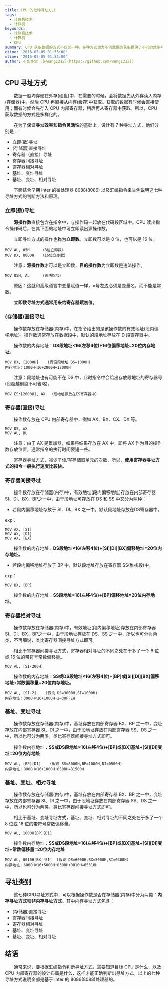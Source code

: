 ```yaml
---
title: CPU 的七种寻址方式
tags:
  - 计算机技术
  - 计算机
keywords:
  - 计算机技术
  - 计算机
  - CPU
summary: CPU 获取数据的方式不仅仅一种，多种方式也为不同数据的获取提供了不同的效率考量，保证了寻址效率与指令的灵活性。
ctime: '2016-05-05 01:53:00'
mtime: '2016-05-05 01:53:00'
author: 不如怀念 ([@wang1212](https://github.com/wang1212))
---
```


## CPU 寻址方式

　　数据一般均存储在外存(硬盘)中，在需要的时候，会将数据先从外存读入内存(存储器)中，然后 CPU 再直接从内存(缓存)中获取。获取的数据有时候会直接使用；而有时候会先存入 CPU 内部寄存器，稍后再从寄存器中获取。所以，CPU 获取数据的方式是多样化的。

　　在为了保证**寻址效率**和**指令灵活性**的基础上，设计有 7 种寻址方式，他们分别是：

- 立即(数)寻址
- (存储器)直接寻址
- 寄存器（直接）寻址
- 寄存器间接寻址
- 寄存器相对寻址
- 基址、变址寻址
- 基址、变址、相对寻址

　　下面结合早期 Inter 的微处理器 8088(8086) 以及汇编指令来举例说明这七种寻址方式的判断方法和原理。

### 立即(数)寻址

　　**源操作数**直接包含在指令中，与操作码一起放在代码段区域中。CPU 读出指令操作码后，在其下面的地址中可立即读出源操作数。

　　立即寻址方式的操作也称为**立即数**。立即数可以是 8 位，也可以是 16 位。

	MOV AL, 05H     （8位立即数）
	MOV DX, 8000H   （16位立即数）

　　注意：**源操作数**才可以是立即数，**目的操作数**为立即数是违法操作。

	MOV 05H, AL     （违法指令）

　　原因：这就和高级语言中变量赋值一样，=号左边必须是变量名，而不能是常数。

　　**立即数寻址方式通常用来给寄存器赋初值。**

### (存储器)直接寻址

　　操作数存放在存储器(内存)中，在指令给出的是该操作数的有效地址(段内偏移地址)。操作数通常存放在数据段中，默认的段地址存放在 D 段寄存器中。

　　操作数的内存地址：**DS段地址×16(左移4位)+16位偏移地址=20位内存地址**。

	MOV BX, [2000H]    (假设段地址 DS=1000H)
	内存地址：1000H×16+2000H=12000H

　　注意：段地址也有可能不在 DS 中，此时指令中会给出存放段地址的寄存器号(段超越前缀不可省略)。

	MOV ES:[2000H], AX  （段地址存放在ES寄存器中）

### 寄存器(直接)寻址

　　操作数存放在 CPU 内部寄存器中，例如 AX、BX、CX、DX 等。

	MOV DS, AX
	MOV AL, BL

　　注意：由于 AX 是累加器，如果将结果存放在 AX 中，即将 AX 作为目的操作数存放位置，通常指令的执行时间要短一些。

　　寄存器寻址方式，减少了读/写存储器单元的次数，所以，**使用寄存器寻址方式的指令一般执行速度比较快。**

### 寄存器间接寻址

　　操作数存放在存储器(内存)中，有效地址(段内偏移地址)存放在内部寄存器 SI、DI、BX、BP之一中，由于段地址可存放在 DS 和 SS 中又分为两种：

- 若段内偏移地址存放于 SI、DI、BX 之一中，默认段地址存放在DS寄存器中。

exp：

	MOV AX, [SI]
	MOV AX, [DI]
	MOV AX, [BX]

　　操作数的内存地址：**DS段地址×16(左移4位)+[SI][DI][BX]偏移地址=20位内存地址。**

- 若段内偏移地址存放于 BP 中，默认段地址存放在寄存器 SS(堆栈段)中。

exp：

	MOV BX, [BP]

　　操作数的内存地址：**SS段地址×16(左移4位)+[BP]偏移地址=20位内存地址。**

### 寄存器相对寻址

　　操作数存放在存储器(内存)中，有效地址(段内偏移地址)存放在内部寄存器 SI、DI、BX、BP之一中，由于段地址存放在 DS、SS 之一中，所以也可分为两类，不再细说，类比寄存器间接寻址方式即可。

　　相比于寄存器间接寻址方式，寄存器相对寻址的不同之处在于多了一个 8 位或 16 位的带符号常数偏移量。

	MOV AL, [SI-200H]

　　操作数的内存地址：**SS或DS段地址×16(左移4位)+[BP]或[SI][DI][BX]偏移地址+常数偏移量=20位内存地址。**

	MOV AL, [SI-2]    (假设 DS=3000H,SI=1000H)
	内存地址：3000H×16+1000H-2=30FFEH

### 基址、变址寻址

　　操作数存放在存储器(内存)中，基址存放在内部寄存器 BX、BP 之一中，变址存放在内部寄存器 SI、DI 之一中，由于段地址存放在内部寄存器 SS、DS 之一中，所以也可分为两类，类比寄存器间接寻址方式即可。

　　操作数内存地址：**SS或DS段地址×16(左移4位)+[BP]或[BX]基址+[SI][DI]变址=20位内存地址**

	MOV AL, [BP][DI]    (假设 SS=8000H,BP=1000H,DI=0500H)
	内存地址：8000H×16+1000H+0500H=81500H

### 基址、变址、相对寻址

　　操作数存放在存储器(内存)中，基址存放在内部寄存器 BX、BP 之一中，变址存放在内部寄存器 SI、DI 之一中，由于段地址存放在内部寄存器 SS、DS 之一中，所以也可分为两类，类比寄存器间接寻址方式即可。

　　相比于基址、变址寻址方式，基址、变址、相对寻址的不同之处在于多了一个 8 位或 16 位的带符号常数偏移量。

	MOV AL, 1000H[BP][DI]

　　操作数内存地址：**SS或DS段地址×16(左移4位)+[BP]或[BX]基址+[SI][DI]变址+常数偏移量=20位内存地址**

	MOV AL, 0010H[BX][SI]  (假设 DS=6000H,BX=5000H,SI=0300H)
	内存地址：6000H×16+5000H+0300H+0010H=65310H

## 寻址类别

　　这七种CPU寻址方式中，可以根据操作数是否在存储器(内存)中分为两类：**内存寻址方式**和**非内存寻址方式**。其中内存寻址方式包含：

- (存储器)直接寻址
- 寄存器间接寻址
- 寄存器相对寻址
- 基址、变址寻址
- 基址、变址、相对寻址

## 结语

　　通常来说，要根据汇编指令判断寻址方式，需要知道目标 CPU 是什么，以及 CPU 内部寄存器的设计布局是什么，这样才能正确判断出寻址方式。以上的七种寻址方式说明全部是基于 Inter 的 8086(8088)处理器的。